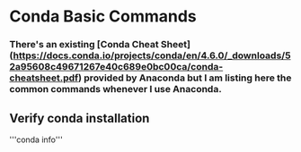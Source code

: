 # Conda Basic Commands

### There's an existing [Conda Cheat Sheet] (https://docs.conda.io/projects/conda/en/4.6.0/_downloads/52a95608c49671267e40c689e0bc00ca/conda-cheatsheet.pdf) provided by Anaconda but I am listing here the common commands whenever I use Anaconda.


## Verify conda installation
'''conda info'''
